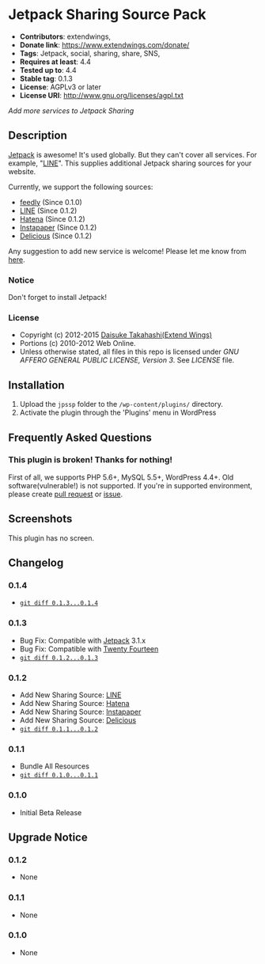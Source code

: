 # Jetpack Sharing Source Pack
* **Contributors**: extendwings,
* **Donate link**: https://www.extendwings.com/donate/
* **Tags**: Jetpack, social, sharing, share, SNS, 
* **Requires at least**: 4.4
* **Tested up to**: 4.4
* **Stable tag**: 0.1.3
* **License**: AGPLv3 or later
* **License URI**: http://www.gnu.org/licenses/agpl.txt

*Add more services to Jetpack Sharing*

## Description

[Jetpack](http://jetpack.me) is awesome! It's used globally. But they can't cover all services. For example, "[LINE](http://line.me)".
This supplies additional Jetpack sharing sources for your website.

Currently, we support the following sources:

* [feedly](https://feedly.com/) (Since 0.1.0)
* [LINE](http://line.me) (Since 0.1.2)
* [Hatena](http://b.hatena.ne.jp/) (Since 0.1.2)
* [Instapaper](https://www.instapaper.com/) (Since 0.1.2)
* [Delicious](http://delicious.com/) (Since 0.1.2)

Any suggestion to add new service is welcome! Please let me know from [here](https://www.extendwings.com/contact/en/).

### Notice

Don't forget to install Jetpack!

### License

* Copyright (c) 2012-2015 [Daisuke Takahashi(Extend Wings)](https://www.extendwings.com/)
* Portions (c) 2010-2012 Web Online.
* Unless otherwise stated, all files in this repo is licensed under *GNU AFFERO GENERAL PUBLIC LICENSE, Version 3*. See *LICENSE* file.

## Installation

1. Upload the `jpssp` folder to the `/wp-content/plugins/` directory.
1. Activate the plugin through the 'Plugins' menu in WordPress

## Frequently Asked Questions

### This plugin is broken! Thanks for nothing!
First of all, we supports PHP 5.6+, MySQL 5.5+, WordPress 4.4+. Old software(vulnerable!) is not supported.
If you're in supported environment, please create [pull request](https://github.com/shield-9/jetpack-sharing-source-pack/compare/) or [issue](https://github.com/shield-9/jetpack-sharing-source-pack/issues/new).

## Screenshots

This plugin has no screen.

## Changelog

### 0.1.4
* [`git diff 0.1.3...0.1.4`](https://github.com/shield-9/jetpack-sharing-source-pack/compare/0.1.3...0.1.4)

### 0.1.3
* Bug Fix: Compatible with [Jetpack](https://wordpress.org/plugins/jetpack/) 3.1.x
* Bug Fix: Compatible with [Twenty Fourteen](http://wordpress.org/themes/twentyfourteen)
* [`git diff 0.1.2...0.1.3`](https://github.com/shield-9/jetpack-sharing-source-pack/compare/0.1.2...0.1.3)

### 0.1.2
* Add New Sharing Source: [LINE](http://line.me)
* Add New Sharing Source: [Hatena](http://b.hatena.ne.jp/)
* Add New Sharing Source: [Instapaper](https://www.instapaper.com/)
* Add New Sharing Source: [Delicious](http://delicious.com/)
* [`git diff 0.1.1...0.1.2`](https://github.com/shield-9/jetpack-sharing-source-pack/compare/0.1.1...0.1.2)

### 0.1.1
* Bundle All Resources
* [`git diff 0.1.0...0.1.1`](https://github.com/shield-9/jetpack-sharing-source-pack/compare/0.1.0...0.1.1)

### 0.1.0
* Initial Beta Release

## Upgrade Notice

### 0.1.2
* None

### 0.1.1
* None

### 0.1.0
* None
